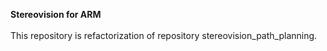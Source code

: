 __Stereovision for ARM__
<br><br>
This repository is refactorization of repository stereovision\_path\_planning.
<br><br>
